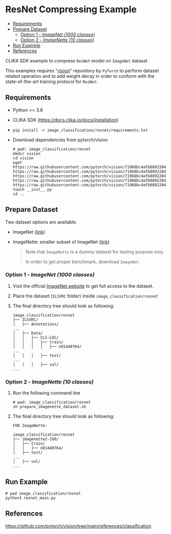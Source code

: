 # ResNet Compressing Example
<!--TOC-->

- [Requirements](#requirements)
- [Prepare Dataset](#prepare-dataset)
  - [Option 1 - _ImageNet_ _(1000 classes)_](#option-1---imagenet-1000-classes)
  - [Option 2 - _ImageNette_ _(10 classes)_](#option-2---imagenette-10-classes)
- [Run Example](#run-example)
- [References](#references)

<!--TOC-->

_CLIKA SDK_ example to compress `ResNet` model on `ImageNet` dataset

This examples requires "[vision](https://github.com/pytorch/vision)" repository by `PyTorch` to perform dataset related operation
and to add weight decay in order to conform with the state-of-the-art training protocol for `ResNet`:

## Requirements

- Python >= 3.8
- CLIKA SDK (<https://docs.clika.io/docs/installation>)
- `pip install -r image_classification/resnet/requirements.txt`
- Download dependencies from pytorch/vision

    ```shell
    # pwd: image_classification/resnet
    mkdir vision
    cd vision
    wget https://raw.githubusercontent.com/pytorch/vision/71968bc4afb8892284844a7c4cbd772696f42a88/references/classification/presets.py https://raw.githubusercontent.com/pytorch/vision/71968bc4afb8892284844a7c4cbd772696f42a88/references/classification/train.py https://raw.githubusercontent.com/pytorch/vision/71968bc4afb8892284844a7c4cbd772696f42a88/references/classification/transforms.py https://raw.githubusercontent.com/pytorch/vision/71968bc4afb8892284844a7c4cbd772696f42a88/references/classification/utils.py https://raw.githubusercontent.com/pytorch/vision/71968bc4afb8892284844a7c4cbd772696f42a88/references/classification/sampler.py
    touch __init__.py
    cd ..
    ```

## Prepare Dataset

Two dataset options are available.

- ImageNet ([link](https://www.image-net.org/download.php))
- ImageNette: smaller subset of ImageNet ([link](https://github.com/fastai/imagenette))

    > Note that `ImageNette` is a dummy dataset for testing purpose only.
    >
    > In order to get proper benchmark, download `ImageNet`.

### Option 1 - _ImageNet_ _(1000 classes)_

1. Visit the official [ImageNet website](https://www.image-net.org/download.php) to get full access to the dataset.

2. Place the dataset (`ILSVRC` folder) inside `image_classification/resnet`

3. The final directory tree should look as following:

    ```text
    image_classification/resnet
    ├── ILSVRC/
    │   ├── Annotations/
    ...
    │   ├── Data/
    │   │   ├── CLS-LOC/
    │   │   │   ├── train/
    │   │   │   │   ├── n01440764/
    ...
    │   │   │   ├── test/
    ...
    │   │   │   ├── val/
    ...
    ```

### Option 2 - _ImageNette_ _(10 classes)_

1. Run the following command line

    ```shell
    # pwd: image_classification/resnet
    sh prepare_imagenette_dataset.sh
    ```

2. The final directory tree should look as following:

    ```text
    FOR ImageNette:

    image_classification/resnet
    ├── imagenette2-160/
    │   ├── train/
    │   │   ├── n01440764/
    │   ├── test/
    ...
    │   ├── val/
    ...
    ```

## Run Example

```shell
# pwd image_classification/resnet
python3 resnet_main.py
```

## References

<https://github.com/pytorch/vision/tree/main/references/classification>
